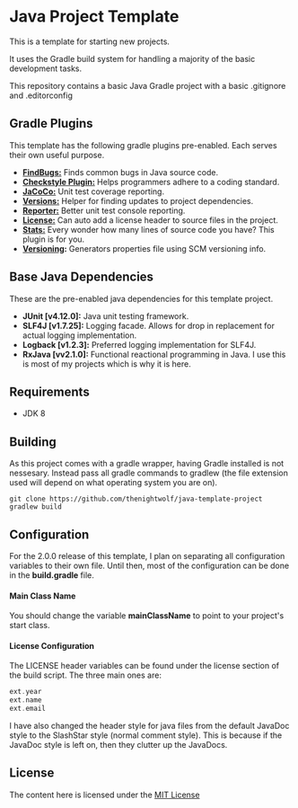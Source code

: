 # Java Project Template #

  This is a template for starting new projects.

It uses the Gradle build system for handling a majority of the basic development tasks.

This repository contains a basic Java Gradle project with a basic .gitignore and .editorconfig

## Gradle Plugins ##

This template has the following gradle plugins pre-enabled. Each serves their own useful purpose.

* __[FindBugs:][findbugs]__ Finds common bugs in Java source code.
* __[Checkstyle Plugin:][checkstyle]__ Helps programmers adhere to a coding standard. 
* __[JaCoCo:][jacoco]__ Unit test coverage reporting.
* __[Versions:][version]__ Helper for finding updates to project dependencies.
* __[Reporter:][reporter]__ Better unit test console reporting.
* __[License:][license]__ Can auto add a license header to source files in the project.
* __[Stats:][stats]__ Every wonder how many lines of source code you have? This plugin is for you.
* __[Versioning][versioning]:__ Generators properties file using SCM versioning info.

## Base Java Dependencies ##

These are the pre-enabled java dependencies for this template project.

* __JUnit [v4.12.0]:__ Java unit testing framework.
* __SLF4J [v1.7.25]:__ Logging facade. Allows for drop in replacement for actual logging implementation.
* __Logback [v1.2.3]:__ Preferred logging implementation for SLF4J.
* __RxJava [vv2.1.0]:__ Functional reactional programming in Java. 
                        I use this is most of my projects which is why it is here.
                        
## Requirements ##

* JDK 8

## Building ##

As this project comes with a gradle wrapper, having Gradle installed is not nessesary. Instead pass
all gradle commands to gradlew (the file extension used will depend on what operating system you are on).

```
git clone https://github.com/thenightwolf/java-template-project
gradlew build
```

## Configuration ##

For the 2.0.0 release of this template, I plan on separating all configuration variables to their own file. 
Until then, most of the configuration can be done in the __build.gradle__ file.

#### Main Class Name ####

You should change the variable __mainClassName__ to point to your project's start class.

#### License Configuration ####

The LICENSE header variables can be found under the license section of the build script. The three main ones are:

```groovy
ext.year
ext.name
ext.email
```

I have also changed the header style for java files from the default JavaDoc style to 
the SlashStar style (normal comment style). This is because if the JavaDoc style is left on,
then they clutter up the JavaDocs.

## License ##

The content here is licensed under the [MIT License](https://opensource.org/licenses/MIT)

[findbugs]: https://docs.gradle.org/current/userguide/findbugs_plugin.html 
[checkstyle]: https://docs.gradle.org/current/userguide/checkstyle_plugin.html
[jacoco]: https://docs.gradle.org/current/userguide/jacoco_plugin.html
[version]: https://github.com/ben-manes/gradle-versions-plugin
[reporter]: https://github.com/ksoichiro/gradle-console-reporter
[license]: https://github.com/hierynomus/license-gradle-plugin
[stats]: https://github.com/aalmiray/stats-gradle-plugin
[versioning]: https://github.com/nemerosa/versioning

